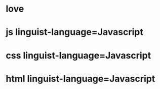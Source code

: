# love
# js linguist-language=Javascript
# css linguist-language=Javascript
# html linguist-language=Javascript
